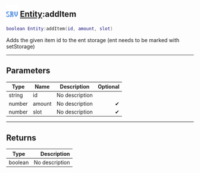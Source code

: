 ## <img src="../../.gitbook/assets/server.png" width="32" height="32" /> [Entity](../entity/README.md):addItem

```lua
boolean Entity:addItem(id, amount, slot)
```

Adds the given item id to the ent storage (ent needs to be marked with setStorage)

-----------------
## Parameters

| Type   | Name | Description | Optional |
| ------ | ---- | ----------- | -------: |
| string | id | No description |  |
| number | amount | No description | ✔ |
| number | slot | No description | ✔ |

-----------------
## Returns

| Type   | Description |
| ------ | ----------: |
| boolean | No description |
